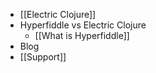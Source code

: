 - [[Electric Clojure]]
- Hyperfiddle vs Electric Clojure
	- [[What is Hyperfiddle]]
- Blog
- [[Support]]